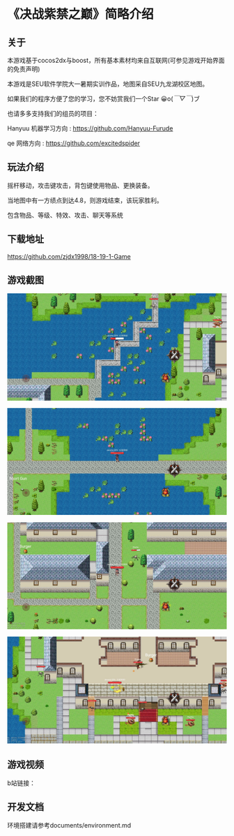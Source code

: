 # 《决战紫禁之巅》简略介绍



## 关于

本游戏基于cocos2dx与boost，所有基本素材均来自互联网(可参见游戏开始界面的免责声明)

本游戏是SEU软件学院大一暑期实训作品，地图采自SEU九龙湖校区地图。

如果我们的程序方便了您的学习，您不妨赏我们一个Star 😀o(*￣▽￣*)ブ

也请多多支持我们的组员的项目：

Hanyuu  机器学习方向 : https://github.com/Hanyuu-Furude

qe 网络方向 : https://github.com/excitedspider

## 玩法介绍

摇杆移动，攻击键攻击，背包键使用物品、更换装备。

当地图中有一方绩点到达4.8，则游戏结束，该玩家胜利。

包含物品、等级、特效、攻击、聊天等系统

## 下载地址

https://github.com/zjdx1998/18-19-1-Game

## 游戏截图

![1536898970560062cd6bbd6483e63b9f7804bffbf1b7ac190](README.assets/1536898970560062cd6bbd6483e63b9f7804bffbf1b7ac190.jpg)

![Screenshot_20180914-122520_18-19-1-Game](README.assets/Screenshot_20180914-122520_18-19-1-Game.jpg)

![Screenshot_20180914-123028_18-19-1-Game](README.assets/Screenshot_20180914-123028_18-19-1-Game.jpg)

![Screenshot_20180914-123232_18-19-1-Game](README.assets/Screenshot_20180914-123232_18-19-1-Game.jpg)

## 游戏视频

b站链接：

## 开发文档

环境搭建请参考documents/environment.md



